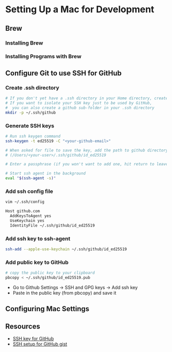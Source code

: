 # Setting Up a Mac for Development

## Brew

### Installing Brew

### Installing Programs with Brew

## Configure Git to use SSH for GitHub

### Create .ssh directory

```bash
# If you don't yet have a .ssh directory in your Home directory, create one
# If you want to isolate your SSH key just to be used by GitHub,
#  you can also create a github sub-folder in your .ssh directory
mkdir -p ~/.ssh/github
```

### Generate SSH keys

```bash
# Run ssh keygen command
ssh-keygen -t ed25519 -C "<your-github-email>"

# When asked for file to save the key, add the path to github directory
# (/Users/<your-user>/.ssh/github/id_ed25519

# Enter a passphrase (if you won't want to add one, hit return to leave it blank)

# Start ssh agent in the background
eval "$(ssh-agent -s)"
```

### Add ssh config file

```bash
vim ~/.ssh/config
```

```txt
Host github.com
  AddKeysToAgent yes
  UseKeychain yes
  IdentityFile ~/.ssh/github/id_ed25519
```

### Add ssh key to ssh-agent

```bash
ssh-add --apple-use-keychain ~/.ssh/github/id_ed25519
```

### Add public key to GitHub

```bash
# copy the public key to your clipboard
pbcopy < ~/.ssh/github/id_ed25519.pub
```

- Go to Github Settings -> SSH and GPG keys -> Add ssh key
- Paste in the public key (from pbcopy) and save it

## Configuring Mac Settings


## Resources
- [SSH key for GitHub](https://medium.com/@edoter92/ssh-key-for-github-2023-120c79908eea)
- [SSH setup for GitHub gist](https://gist.github.com/pszponder/2c6a7e8fc7cd3d0b9461fa3a31792bfa)
